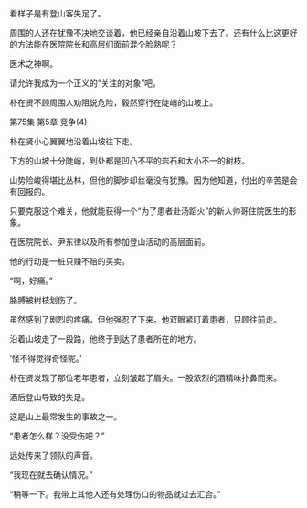 看样子是有登山客失足了。

周围的人还在犹豫不决地交谈着，他已经亲自沿着山坡下去了。还有什么比这更好的方法能在医院院长和高层们面前混个脸熟呢？

医术之神啊。

请允许我成为一个正义的“关注的对象”吧。

朴在贤不顾周围人劝阻说危险，毅然穿行在陡峭的山坡上。

第75集 第5章 竞争(4)

朴在贤小心翼翼地沿着山坡往下走。

下方的山坡十分陡峭，到处都是凹凸不平的岩石和大小不一的树枝。

山势险峻得堪比丛林，但他的脚步却丝毫没有犹豫。因为他知道，付出的辛苦是会有回报的。

只要克服这个难关，他就能获得一个“为了患者赴汤蹈火”的新人帅哥住院医生的形象。

在医院院长、尹东律以及所有参加登山活动的高层面前。

他的行动是一桩只赚不赔的买卖。

“啊，好痛。”

胳膊被树枝划伤了。

虽然感到了剧烈的疼痛，但他强忍了下来。他双眼紧盯着患者，只顾往前走。

沿着山坡走了一段路，他终于到达了患者所在的地方。

‘怪不得觉得奇怪呢。’

朴在贤发现了那位老年患者，立刻皱起了眉头。一股浓烈的酒精味扑鼻而来。

酒后登山导致的失足。

这是山上最常发生的事故之一。

“患者怎么样？没受伤吧？”

远处传来了领队的声音。

“我现在就去确认情况。”

“稍等一下。我带上其他人还有处理伤口的物品就过去汇合。”